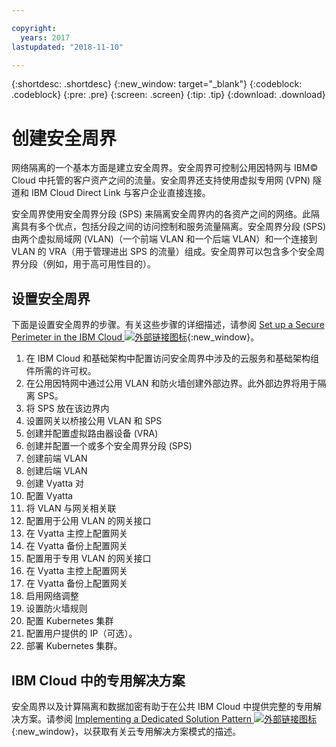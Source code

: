 ```yaml
---

copyright:
  years: 2017
lastupdated: "2018-11-10"

---
```


{:shortdesc: .shortdesc}
{:new_window: target="_blank"}
{:codeblock: .codeblock}
{:pre: .pre}
{:screen: .screen}
{:tip: .tip}
{:download: .download}

# 创建安全周界
网络隔离的一个基本方面是建立安全周界。安全周界可控制公用因特网与 IBM© Cloud 中托管的客户资产之间的流量。安全周界还支持使用虚拟专用网 (VPN) 隧道和 IBM Cloud Direct Link 与客户企业直接连接。

安全周界使用安全周界分段 (SPS) 来隔离安全周界内的各资产之间的网络。此隔离具有多个优点，包括分段之间的访问控制和服务流量隔离。安全周界分段 (SPS) 由两个虚拟局域网 (VLAN)（一个前端 VLAN 和一个后端 VLAN）和一个连接到 VLAN 的 VRA（用于管理进出 SPS 的流量）组成。安全周界可以包含多个安全周界分段（例如，用于高可用性目的）。

## 设置安全周界

下面是设置安全周界的步骤。有关这些步骤的详细描述，请参阅 [Set up a Secure Perimeter in the IBM Cloud ![外部链接图标](../../icons/launch-glyph.svg "外部链接图标")](https://developer.ibm.com/dwblog/2018/ibm-cloud-vyatta-set-up-secure-perimeter){:new_window}。

1. 在 IBM Cloud 和基础架构中配置访问安全周界中涉及的云服务和基础架构组件所需的许可权。
2. 在公用因特网中通过公用 VLAN 和防火墙创建外部边界。此外部边界将用于隔离 SPS。
3. 将 SPS 放在该边界内
4. 设置网关以桥接公用 VLAN 和 SPS
5. 创建并配置虚拟路由器设备 (VRA)
6. 创建并配置一个或多个安全周界分段 (SPS)
7. 创建前端 VLAN
8. 创建后端 VLAN
9. 创建 Vyatta 对
10. 配置 Vyatta
11. 将 VLAN 与网关相关联
12. 配置用于公用 VLAN 的网关接口
13. 在 Vyatta 主控上配置网关
14. 在 Vyatta 备份上配置网关
15. 配置用于专用 VLAN 的网关接口
16. 在 Vyatta 主控上配置网关
17. 在 Vyatta 备份上配置网关
18. 启用网络调整
19. 设置防火墙规则
20. 配置 Kubernetes 集群
21. 配置用户提供的 IP（可选）。
22. 部署 Kubernetes 集群。

## IBM Cloud 中的专用解决方案
安全周界以及计算隔离和数据加密有助于在公共 IBM Cloud 中提供完整的专用解决方案。请参阅 [Implementing a Dedicated Solution Pattern ![外部链接图标](../../icons/launch-glyph.svg "外部链接图标")](https://developer.ibm.com/dwblog/2018/ibm-cloud-dedicated-cloud-solution-patterns/){:new_window}，以获取有关云专用解决方案模式的描述。
